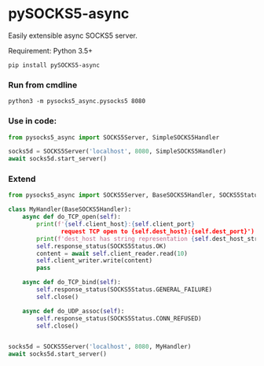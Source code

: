 # pySOCKS5-async
Easily extensible async SOCKS5 server.

Requirement: Python 3.5+

    pip install pySOCKS5-async

### Run from cmdline
    python3 -m pysocks5_async.pysocks5 8080

### Use in code:
```python
from pysocks5_async import SOCKS5Server, SimpleSOCKS5Handler

socks5d = SOCKS5Server('localhost', 8080, SimpleSOCKS5Handler)
await socks5d.start_server()
```

### Extend
```python
from pysocks5_async import SOCKS5Server, BaseSOCKS5Handler, SOCKS5Status

class MyHandler(BaseSOCKS5Handler):
    async def do_TCP_open(self):
        print(f'{self.client_host}:{self.client_port}
               request TCP open to {self.dest_host}:{self.dest_port}')
        print(f'dest_host has string representation {self.dest_host_str()}')
        self.response_status(SOCKS5Status.OK)
        content = await self.client_reader.read(10)
        self.client_writer.write(content)
        pass

    async def do_TCP_bind(self):
        self.response_status(SOCKS5Status.GENERAL_FAILURE)
        self.close()

    async def do_UDP_assoc(self):
        self.response_status(SOCKS5Status.CONN_REFUSED)
        self.close()


socks5d = SOCKS5Server('localhost', 8080, MyHandler)
await socks5d.start_server()
```
